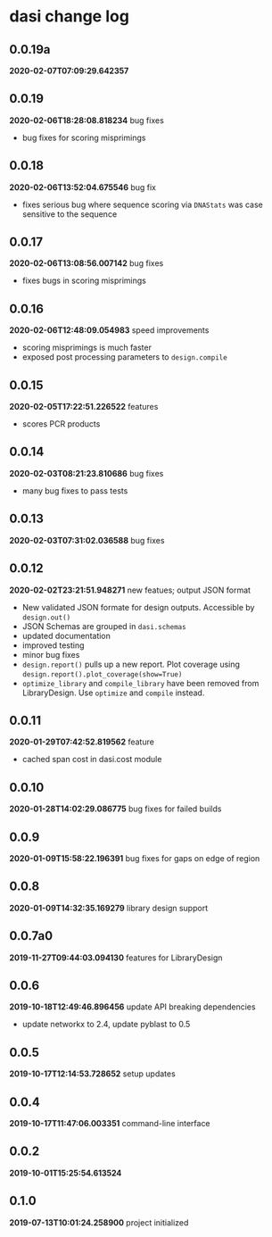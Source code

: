 # dasi change log
## 0.0.19a
**2020-02-07T07:09:29.642357**





## 0.0.19
**2020-02-06T18:28:08.818234**
bug fixes

 - bug fixes for scoring misprimings


## 0.0.18
**2020-02-06T13:52:04.675546**
bug fix

 - fixes serious bug where sequence scoring via `DNAStats` was case sensitive to the sequence


## 0.0.17
**2020-02-06T13:08:56.007142**
bug fixes

 - fixes bugs in scoring misprimings


## 0.0.16
**2020-02-06T12:48:09.054983**
speed improvements

 - scoring misprimings is much faster
 - exposed post processing parameters to `design.compile`


## 0.0.15
**2020-02-05T17:22:51.226522**
features

 - scores PCR products


## 0.0.14
**2020-02-03T08:21:23.810686**
bug fixes

 - many bug fixes to pass tests


## 0.0.13
**2020-02-03T07:31:02.036588**
bug fixes




## 0.0.12
**2020-02-02T23:21:51.948271**
new featues; output JSON format

 - New validated JSON formate for design outputs. Accessible by `design.out()`
 - JSON Schemas are grouped in `dasi.schemas`
 - updated documentation
 - improved testing
 - minor bug fixes
 - `design.report()` pulls up a new report. Plot coverage using `design.report().plot_coverage(show=True)`
 - `optimize_library` and `compile_library` have been removed from LibraryDesign. Use `optimize` and `compile` instead.


## 0.0.11
**2020-01-29T07:42:52.819562**
feature

 - cached span cost in dasi.cost module


## 0.0.10
**2020-01-28T14:02:29.086775**
bug fixes for failed builds




## 0.0.9
**2020-01-09T15:58:22.196391**
bug fixes for gaps on edge of region




## 0.0.8
**2020-01-09T14:32:35.169279**
library design support




## 0.0.7a0
**2019-11-27T09:44:03.094130**
features for LibraryDesign




## 0.0.6
**2019-10-18T12:49:46.896456**
update API breaking dependencies

 - update networkx to 2.4, update pyblast to 0.5


## 0.0.5
**2019-10-17T12:14:53.728652**
setup updates




## 0.0.4
**2019-10-17T11:47:06.003351**
command-line interface




## 0.0.2
**2019-10-01T15:25:54.613524**





## 0.1.0
**2019-07-13T10:01:24.258900**
project initialized


